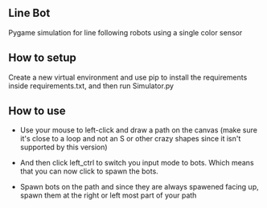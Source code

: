 ## Line Bot

Pygame simulation for line following robots using a single color sensor

## How to setup

Create a new virtual environment and use pip to install the requirements inside requirements.txt, and then run Simulator.py

## How to use

- Use your mouse to left-click and draw a path on the canvas (make sure it's close to a loop and not an S or other crazy shapes since it isn't supported by this version)

- And then click left_ctrl to switch you input mode to bots. Which means that you can now click to spawn the bots.
- Spawn bots on the path and since they are always spawened facing up, spawn them at the right or left most part of your path
